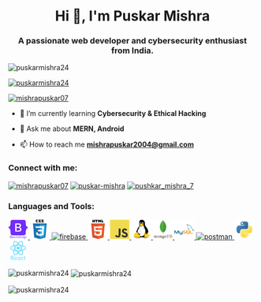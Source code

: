 <h1 align="center">Hi 👋, I'm Puskar Mishra</h1>
<h3 align="center">A passionate web developer and cybersecurity enthusiast from India.</h3>

<p align="left"> <img src="https://komarev.com/ghpvc/?username=puskarmishra24&label=Profile%20views&color=0e75b6&style=flat" alt="puskarmishra24" /> </p>

<p align="left"> <a href="https://github.com/ryo-ma/github-profile-trophy"><img src="https://github-profile-trophy.vercel.app/?username=puskarmishra24" alt="puskarmishra24" /></a> </p>

<p align="left"> <a href="https://twitter.com/mishrapuskar07" target="blank"><img src="https://img.shields.io/twitter/follow/mishrapuskar07?logo=twitter&style=for-the-badge" alt="mishrapuskar07" /></a> </p>

- 🌱 I’m currently learning **Cybersecurity & Ethical Hacking**

- 💬 Ask me about **MERN, Android**

- 📫 How to reach me **mishrapuskar2004@gmail.com**

<h3 align="left">Connect with me:</h3>
<p align="left">
<a href="https://twitter.com/mishrapuskar07" target="blank"><img align="center" src="https://raw.githubusercontent.com/rahuldkjain/github-profile-readme-generator/master/src/images/icons/Social/twitter.svg" alt="mishrapuskar07" height="30" width="40" /></a>
<a href="https://linkedin.com/in/puskar-mishra" target="blank"><img align="center" src="https://raw.githubusercontent.com/rahuldkjain/github-profile-readme-generator/master/src/images/icons/Social/linked-in-alt.svg" alt="puskar-mishra" height="30" width="40" /></a>
<a href="https://instagram.com/pushkar_mishra_7" target="blank"><img align="center" src="https://raw.githubusercontent.com/rahuldkjain/github-profile-readme-generator/master/src/images/icons/Social/instagram.svg" alt="pushkar_mishra_7" height="30" width="40" /></a>
</p>

<h3 align="left">Languages and Tools:</h3>
<p align="left"> <a href="https://getbootstrap.com" target="_blank" rel="noreferrer"> <img src="https://raw.githubusercontent.com/devicons/devicon/master/icons/bootstrap/bootstrap-plain-wordmark.svg" alt="bootstrap" width="40" height="40"/> </a> <a href="https://www.w3schools.com/css/" target="_blank" rel="noreferrer"> <img src="https://raw.githubusercontent.com/devicons/devicon/master/icons/css3/css3-original-wordmark.svg" alt="css3" width="40" height="40"/> </a> <a href="https://firebase.google.com/" target="_blank" rel="noreferrer"> <img src="https://www.vectorlogo.zone/logos/firebase/firebase-icon.svg" alt="firebase" width="40" height="40"/> </a> <a href="https://www.w3.org/html/" target="_blank" rel="noreferrer"> <img src="https://raw.githubusercontent.com/devicons/devicon/master/icons/html5/html5-original-wordmark.svg" alt="html5" width="40" height="40"/> </a> <a href="https://developer.mozilla.org/en-US/docs/Web/JavaScript" target="_blank" rel="noreferrer"> <img src="https://raw.githubusercontent.com/devicons/devicon/master/icons/javascript/javascript-original.svg" alt="javascript" width="40" height="40"/> </a> <a href="https://www.linux.org/" target="_blank" rel="noreferrer"> <img src="https://raw.githubusercontent.com/devicons/devicon/master/icons/linux/linux-original.svg" alt="linux" width="40" height="40"/> </a> <a href="https://www.mongodb.com/" target="_blank" rel="noreferrer"> <img src="https://raw.githubusercontent.com/devicons/devicon/master/icons/mongodb/mongodb-original-wordmark.svg" alt="mongodb" width="40" height="40"/> </a> <a href="https://www.mysql.com/" target="_blank" rel="noreferrer"> <img src="https://raw.githubusercontent.com/devicons/devicon/master/icons/mysql/mysql-original-wordmark.svg" alt="mysql" width="40" height="40"/> </a> <a href="https://postman.com" target="_blank" rel="noreferrer"> <img src="https://www.vectorlogo.zone/logos/getpostman/getpostman-icon.svg" alt="postman" width="40" height="40"/> </a> <a href="https://www.python.org" target="_blank" rel="noreferrer"> <img src="https://raw.githubusercontent.com/devicons/devicon/master/icons/python/python-original.svg" alt="python" width="40" height="40"/> </a> <a href="https://reactjs.org/" target="_blank" rel="noreferrer"> <img src="https://raw.githubusercontent.com/devicons/devicon/master/icons/react/react-original-wordmark.svg" alt="react" width="40" height="40"/> </a> </p>

<p><img align="left" src="https://github-readme-stats.vercel.app/api/top-langs?username=puskarmishra24&show_icons=true&locale=en&layout=compact&count_private=true&cache_seconds=1800" alt="puskarmishra24" /></p>


<p>&nbsp;<img align="center" src="https://github-readme-stats.vercel.app/api?username=puskarmishra24&show_icons=true&locale=en" alt="puskarmishra24" /></p>

<p><img align="center" src="https://github-readme-streak-stats.herokuapp.com/?user=puskarmishra24&" alt="puskarmishra24" /></p>
